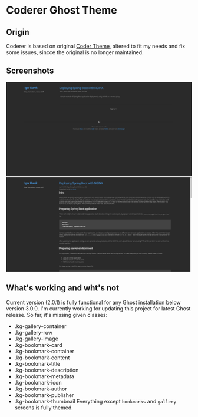 # Coderer Ghost Theme

## Origin
Coderer is based on original [Coder Theme](https://github.com/dongri/Coder "Coder"), altered to fit my needs and fix some issues, sincce the original is no longer maintained.

## Screenshots
![Home Page Screenshot](screenshots/home.png)
![Article Screenshot](screenshots/article.png)

## What's working and wht's not
Current version (2.0.1) is fully functional for any Ghost installation below version 3.0.0. I'm currently working for updating this project for latest Ghost release. So far, it's missing given classes:
* .kg-gallery-container
* .kg-gallery-row
* .kg-gallery-image
* .kg-bookmark-card
* .kg-bookmark-container
* .kg-bookmark-content
* .kg-bookmark-title
* .kg-bookmark-description
* .kg-bookmark-metadata
* .kg-bookmark-icon
* .kg-bookmark-author
* .kg-bookmark-publisher
* .kg-bookmark-thumbnail
Everything except `bookmarks` and `gallery` screens is fully themed.